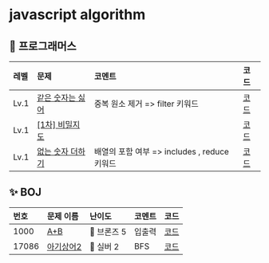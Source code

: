 # javascript algorithm

## 👻 프로그래머스

|레벨 | 문제                                                                    | 코멘트                                | 코드                               |
  |:----------------------------------------------------------------------|:-----------------------------------|:---------------------------------|:-----
|Lv.1| [같은 숫자는 싫어](https://programmers.co.kr/learn/courses/30/lessons/12906) | 중복 원소 제거 => filter 키워드             | [코드](programmers/level1/같은숫자.md) |
|Lv.1| [[1차] 비밀지도](https://programmers.co.kr/learn/courses/30/lessons/17681) |                                    | [코드](programmers/level1/비밀지도.md) |
|Lv.1| [없는 숫자 더하기](https://programmers.co.kr/learn/courses/30/lessons/86051) | 배열의 포함 여부 => includes , reduce 키워드 | [코드](programmers/level1/없는숫자.md) |


## ✨ BOJ

|번호|문제 이름| 난이도 | 코멘트 | 코드|
|:---|:----|:----|:---|:-----
| 1000  |  [A+B](https://www.acmicpc.net/problem/1000)   | 🥉  브론즈 5 |  입출력  | [코드](BOJ/bronze5/1000.md)
| 17086 | [아기상어2](https://www.acmicpc.net/problem/17086) | 🥈 실버  2  |  BFS  | [코드](BOJ/silver2/17086.md)
